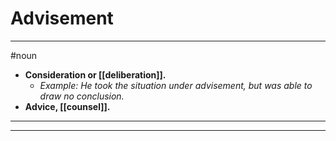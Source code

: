 # Advisement
---
#noun
- **Consideration or [[deliberation]].**
	- _Example: He took the situation under advisement, but was able to draw no conclusion._
- **Advice, [[counsel]].**
---
---
